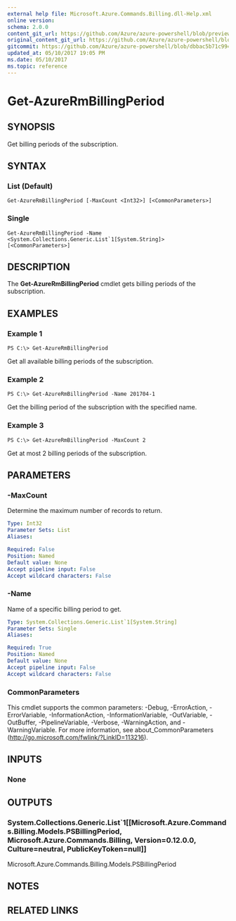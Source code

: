 ```yaml
---
external help file: Microsoft.Azure.Commands.Billing.dll-Help.xml
online version:
schema: 2.0.0
content_git_url: https://github.com/Azure/azure-powershell/blob/preview/src/ResourceManager/Billing/Commands.Billing/help/Get-AzureRmBillingPeriod.md
original_content_git_url: https://github.com/Azure/azure-powershell/blob/preview/src/ResourceManager/Billing/Commands.Billing/help/Get-AzureRmBillingPeriod.md
gitcommit: https://github.com/Azure/azure-powershell/blob/dbbac5b71c9946c33dcc700ce2b7eaae8cbad761
updated_at: 05/10/2017 19:05 PM
ms.date: 05/10/2017
ms.topic: reference
---
```


# Get-AzureRmBillingPeriod

## SYNOPSIS
Get billing periods of the subscription.

## SYNTAX

### List (Default)
```
Get-AzureRmBillingPeriod [-MaxCount <Int32>] [<CommonParameters>]
```

### Single
```
Get-AzureRmBillingPeriod -Name <System.Collections.Generic.List`1[System.String]> [<CommonParameters>]
```

## DESCRIPTION
The **Get-AzureRmBillingPeriod** cmdlet gets billing periods of the subscription.

## EXAMPLES

### Example 1
```
PS C:\> Get-AzureRmBillingPeriod
```

Get all available billing periods of the subscription.

### Example 2
```
PS C:\> Get-AzureRmBillingPeriod -Name 201704-1
```

Get the billing period of the subscription with the specified name.

### Example 3
```
PS C:\> Get-AzureRmBillingPeriod -MaxCount 2
```

Get at most 2 billing periods of the subscription.

## PARAMETERS

### -MaxCount
Determine the maximum number of records to return.

```yaml
Type: Int32
Parameter Sets: List
Aliases: 

Required: False
Position: Named
Default value: None
Accept pipeline input: False
Accept wildcard characters: False
```

### -Name
Name of a specific billing period to get.

```yaml
Type: System.Collections.Generic.List`1[System.String]
Parameter Sets: Single
Aliases: 

Required: True
Position: Named
Default value: None
Accept pipeline input: False
Accept wildcard characters: False
```

### CommonParameters
This cmdlet supports the common parameters: -Debug, -ErrorAction, -ErrorVariable, -InformationAction, -InformationVariable, -OutVariable, -OutBuffer, -PipelineVariable, -Verbose, -WarningAction, and -WarningVariable. For more information, see about_CommonParameters (http://go.microsoft.com/fwlink/?LinkID=113216).

## INPUTS

### None

## OUTPUTS

### System.Collections.Generic.List`1[[Microsoft.Azure.Commands.Billing.Models.PSBillingPeriod, Microsoft.Azure.Commands.Billing, Version=0.12.0.0, Culture=neutral, PublicKeyToken=null]]
Microsoft.Azure.Commands.Billing.Models.PSBillingPeriod

## NOTES

## RELATED LINKS


